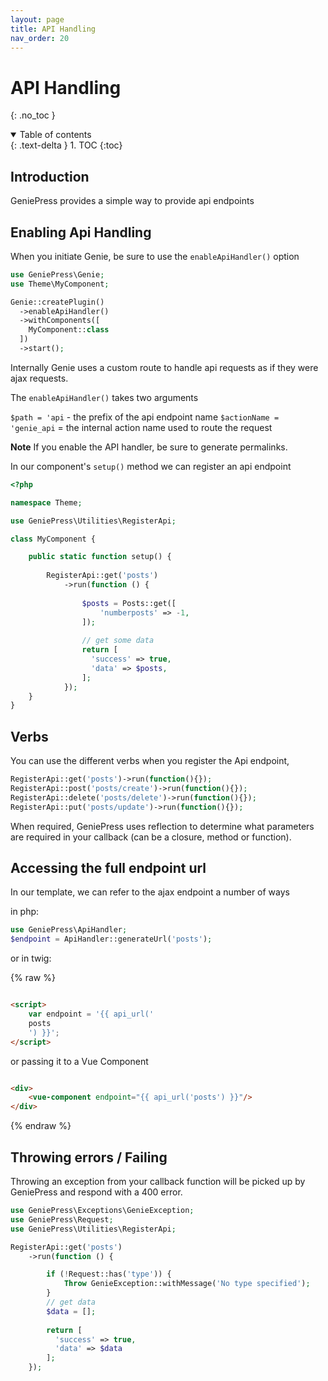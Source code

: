 ```yaml
---
layout: page 
title: API Handling 
nav_order: 20
---
```


# API Handling

{: .no_toc }
<details open markdown="block">
  <summary>
    Table of contents
  </summary>
  {: .text-delta }
1. TOC
{:toc}
</details>

## Introduction

GeniePress provides a simple way to provide api endpoints

## Enabling Api Handling

When you initiate Genie, be sure to use the `enableApiHandler()` option

```php
use GeniePress\Genie;
use Theme\MyComponent;

Genie::createPlugin()
  ->enableApiHandler()
  ->withComponents([
    MyComponent::class
  ])
  ->start();
```

Internally Genie uses a custom route to handle api requests as if they were ajax requests.

The `enableApiHandler()` takes two arguments

`$path = 'api` - the prefix of the api endpoint name
`$actionName = 'genie_api` = the internal action name used to route the request

**Note** If you enable the API handler, be sure to generate permalinks.

In our component's `setup()` method we can register an api endpoint

```php
<?php

namespace Theme;

use GeniePress\Utilities\RegisterApi;

class MyComponent {

    public static function setup() { 
    
        RegisterApi::get('posts')
            ->run(function () {
            
                $posts = Posts::get([
                    'numberposts' => -1,
                ]);
            
                // get some data 
                return [
                  'success' => true,
                  'data' => $posts,
                ];       
            });
    }
}
```

## Verbs

You can use the different verbs when you register the Api endpoint,

```php
RegisterApi::get('posts')->run(function(){}); 
RegisterApi::post('posts/create')->run(function(){}); 
RegisterApi::delete('posts/delete')->run(function(){}); 
RegisterApi::put('posts/update')->run(function(){});  
```

When required, GeniePress uses reflection to determine what parameters are required in your callback (can be a closure, method or function).

## Accessing the full endpoint url

In our template, we can refer to the ajax endpoint a number of ways

in php:

```php
use GeniePress\ApiHandler;
$endpoint = ApiHandler::generateUrl('posts');
```

or in twig:

{% raw %}

```html

<script>
    var endpoint = '{{ api_url('
    posts
    ') }}';
</script>
```

or passing it to a Vue Component

```html

<div>
    <vue-component endpoint="{{ api_url('posts') }}"/>
</div> 
```

{% endraw %}

## Throwing errors / Failing

Throwing an exception from your callback function will be picked up by GeniePress and respond with a 400 error.

```php
use GeniePress\Exceptions\GenieException;
use GeniePress\Request;
use GeniePress\Utilities\RegisterApi;

RegisterApi::get('posts')
    ->run(function () {

        if (!Request::has('type')) {
            Throw GenieException::withMessage('No type specified');
        }
        // get data 
        $data = [];
        
        return [
          'success' => true,
          'data' => $data
        ];        
    });
```

